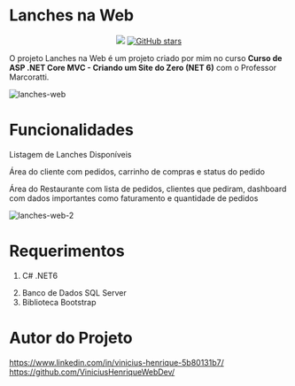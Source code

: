 # Lanches na Web
<p align="center">
  <img src="http://img.shields.io/static/v1?label=STATUS&message=EM%20DESENVOLVIMENTO&color=GREEN&style=for-the-badge"/>
  <a href="https://github.com/ViniciusHenriqueWebDev/Lanchonete-na-Web/stargazers"><img alt="GitHub stars"    src="https://img.shields.io/github/stars/ViniciusHenriqueWebDev/Lanchonete-na-Web"></a>
</p>

<p> O projeto Lanches na Web é um projeto criado por mim no curso <strong>Curso de ASP .NET Core MVC - Criando um Site do Zero (NET 6)</strong>
com o Professor Marcoratti.</p>

![lanches-web](https://user-images.githubusercontent.com/78311569/200304699-7e924ba1-f026-4b8d-ad1e-925530b15047.PNG)

# Funcionalidades 
<p>Listagem de Lanches Disponíveis</p>
<p>Área do cliente com pedidos, carrinho de compras e status do pedido</p>
<p>Área do Restaurante com lista de pedidos, clientes que pediram, dashboard com dados importantes como faturamento e quantidade de pedidos</p>

![lanches-web-2](https://user-images.githubusercontent.com/78311569/200304847-abe1ce07-b763-49b0-bcb7-06cbac325430.PNG)

# Requerimentos
<ol>
<li>C# .NET6</p> 
<li>Banco de Dados SQL Server</li>
<li>Biblioteca Bootstrap</li>
</ol>

# Autor do Projeto
https://www.linkedin.com/in/vinicius-henrique-5b80131b7/
https://github.com/ViniciusHenriqueWebDev/

